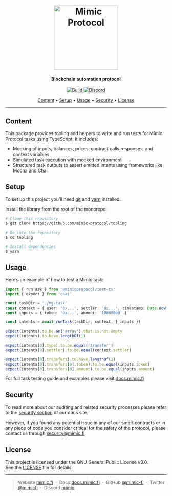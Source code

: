 <h1 align="center">
  <a href="https://mimic.fi"><img src="https://www.mimic.fi/logo.png" alt="Mimic Protocol" width="200"></a> 
</h1>

<h4 align="center">Blockchain automation protocol</h4>

<p align="center">
  <a href="https://github.com/mimic-protocol/tooling/actions/workflows/ci.yml">
    <img src="https://github.com/mimic-protocol/tooling/actions/workflows/ci.yml/badge.svg" alt="Build">
  </a>
  <a href="https://discord.mimic.fi">
    <img alt="Discord" src="https://img.shields.io/discord/989984112397922325">
  </a>
</p>

<p align="center">
  <a href="#content">Content</a> •
  <a href="#setup">Setup</a> •
  <a href="#usage">Usage</a> •
  <a href="#security">Security</a> •
  <a href="#license">License</a>
</p>

---

## Content 

This package provides tooling and helpers to write and run tests for Mimic Protocol tasks using TypeScript. It includes:

- Mocking of inputs, balances, prices, contract calls responses, and context variables
- Simulated task execution with mocked environment
- Structured task outputs to assert emitted intents using frameworks like Mocha and Chai

## Setup

To set up this project you'll need [git](https://git-scm.com) and [yarn](https://classic.yarnpkg.com) installed. 

Install the library from the root of the monorepo:

```bash
# Clone this repository
$ git clone https://github.com/mimic-protocol/tooling

# Go into the repository
$ cd tooling

# Install dependencies
$ yarn
```

## Usage

Here’s an example of how to test a Mimic task:

```ts
import { runTask } from '@mimicprotocol/test-ts'
import { expect } from 'chai'

const taskDir = './my-task'
const context = { user: '0x...', settler: '0x...', timestamp: Date.now() }
const inputs = { token: '0x...', amount: '10000000' }

const intents = await runTask(taskDir, context, { inputs })

expect(intents).to.be.an('array').that.is.not.empty
expect(intents).to.have.lengthOf(1)

expect(intents[0].type).to.be.equal('transfer')
expect(intents[0].settler).to.be.equal(context.settler)

expect(intents[0].transfers).to.have.lengthOf(1)
expect(intents[0].transfers[0].token).to.be.equal(inputs.token)
expect(intents[0].transfers[0].amount).to.be.equal(inputs.amount)
```

For full task testing guide and examples please visit [docs.mimic.fi](https://docs.mimic.fi/)

## Security

To read more about our auditing and related security processes please refer to the [security section](https://docs.mimic.fi/miscellaneous/security) of our docs site.

However, if you found any potential issue in any of our smart contracts or in any piece of code you consider critical
for the safety of the protocol, please contact us through <a href="mailto:security@mimic.fi">security@mimic.fi</a>.

## License

This project is licensed under the GNU General Public License v3.0.  
See the [LICENSE](../../LICENSE) file for details.


---

> Website [mimic.fi](https://mimic.fi) &nbsp;&middot;&nbsp;
> Docs [docs.mimic.fi](https://docs.mimic.fi) &nbsp;&middot;&nbsp;
> GitHub [@mimic-fi](https://github.com/mimic-fi) &nbsp;&middot;&nbsp;
> Twitter [@mimicfi](https://twitter.com/mimicfi) &nbsp;&middot;&nbsp;
> Discord [mimic](https://discord.mimic.fi)

